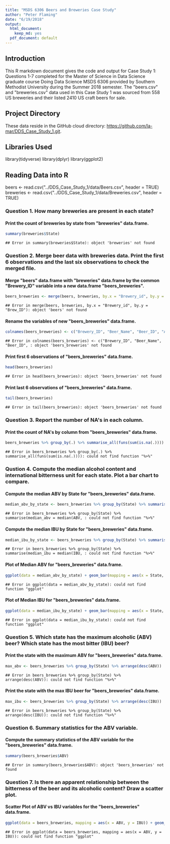 ```yaml
---
title: "MSDS 6306 Beers and Breweries Case Study"
author: "Peter Flaming"
date: "6/19/2018"
output:
  html_document:
    keep_md: yes
  pdf_document: default
---
```

## Introduction
This R markdown document gives the code and output for Case Study 1: Questions 1-7 completed for the Master of Science in Data Science graduate course Doing Data Science MSDS 6306 provided by Southern Methodist University during the Summer 2018 semester. The "beers.csv" and "breweries.csv" data used in this Case Study 1 was sourced from 558 US breweries and their listed 2410 US craft beers for sale. 

## Project Directory
These data reside in the GitHub cloud directory: https://github.com/la-mar/DDS_Case_Study_1.git. 

## Libraries Used
library(tidyverse)
library(dplyr)
library(ggplot2)

## Reading Data into R
beers <- read.csv("../DDS_Case_Study_1/data/Beers.csv", header = TRUE)
breweries <- read.csv("../DDS_Case_Study_1/data/Breweries.csv", header = TRUE)

### Question 1. How many breweries are present in each state?
#### Print the count of breweries by state from "breweries" data.frame.

```r
summary(breweries$State)
```

```
## Error in summary(breweries$State): object 'breweries' not found
```

### Question 2. Merge beer data with breweries data. Print the first 6 observations and the last six observations to check the merged file.
#### Merge "beers" data.frame with "breweries" data.frame by the common "Brewery_ID" variable into a new data.frame "beers_breweries".

```r
beers_breweries <- merge(beers, breweries, by.x = "Brewery_id", by.y = "Brew_ID")
```

```
## Error in merge(beers, breweries, by.x = "Brewery_id", by.y = "Brew_ID"): object 'beers' not found
```

#### Rename the variables of new "beers_breweries" data.frame.

```r
colnames(beers_breweries) <- c("Brewery_ID", "Beer_Name", "Beer_ID", "ABV", "IBU", "Stye", "Ounces", "Brewery", "City", "State")
```

```
## Error in colnames(beers_breweries) <- c("Brewery_ID", "Beer_Name", "Beer_ID", : object 'beers_breweries' not found
```

#### Print first 6 observations of "beers_breweries" data.frame.

```r
head(beers_breweries)
```

```
## Error in head(beers_breweries): object 'beers_breweries' not found
```

#### Print last 6 observations of "beers_breweries" data.frame.

```r
tail(beers_breweries)
```

```
## Error in tail(beers_breweries): object 'beers_breweries' not found
```

### Question 3. Report the number of NA's in each column.
#### Print the count of NA's by column from "beers_breweries" data.frame.

```r
beers_breweries %>% group_by(.) %>% summarise_all(funs(sum(is.na(.))))
```

```
## Error in beers_breweries %>% group_by(.) %>% summarise_all(funs(sum(is.na(.)))): could not find function "%>%"
```

### Qustion 4. Compute the median alcohol content and international bitterness unit for each state. Plot a bar chart to compare.
#### Compute the median ABV by State for "beers_breweries" data.frame.

```r
median_abv_by_state <- beers_breweries %>% group_by(State) %>% summarise(median_abv = median(ABV, na.rm = TRUE))
```

```
## Error in beers_breweries %>% group_by(State) %>% summarise(median_abv = median(ABV, : could not find function "%>%"
```

#### Compute the median IBU by State for "beers_breweries" data.frame.

```r
median_ibu_by_state <- beers_breweries %>% group_by(State) %>% summarise(median_ibu = median(IBU, na.rm = TRUE))
```

```
## Error in beers_breweries %>% group_by(State) %>% summarise(median_ibu = median(IBU, : could not find function "%>%"
```

#### Plot of Median ABV for "beers_breweries" data.frame.

```r
ggplot(data = median_abv_by_state) + geom_bar(mapping = aes(x = State, y = median_abv), stat = "identity")
```

```
## Error in ggplot(data = median_abv_by_state): could not find function "ggplot"
```

#### Plot of Median IBU for "beers_breweries" data.frame.

```r
ggplot(data = median_ibu_by_state) + geom_bar(mapping = aes(x = State, y = median_ibu), stat = "identity")
```

```
## Error in ggplot(data = median_ibu_by_state): could not find function "ggplot"
```

### Question 5. Which state has the maximum alcoholic (ABV) beer? Which state has the most bitter (IBU) beer?
#### Print the state with the maximum ABV for "beers_breweries" data.frame.

```r
max_abv <- beers_breweries %>% group_by(State) %>% arrange(desc(ABV))
```

```
## Error in beers_breweries %>% group_by(State) %>% arrange(desc(ABV)): could not find function "%>%"
```

#### Print the state with the max IBU beer for "beers_breweries" data.frame.

```r
max_ibu <- beers_breweries %>% group_by(State) %>% arrange(desc(IBU))
```

```
## Error in beers_breweries %>% group_by(State) %>% arrange(desc(IBU)): could not find function "%>%"
```

### Question 6. Summary statistics for the ABV variable.
#### Compute the summary statistics of the ABV variable for the "beers_breweries" data.frame.

```r
summary(beers_breweries$ABV)
```

```
## Error in summary(beers_breweries$ABV): object 'beers_breweries' not found
```

### Question 7. Is there an apparent relationship between the bitterness of the beer and its alcoholic content? Draw a scatter plot.
#### Scatter Plot of ABV vs IBU variables for the "beers_breweries" data.frame.

```r
ggplot(data = beers_breweries, mapping = aes(x = ABV, y = IBU)) + geom_point(mapping = aes(x = ABV, y = IBU)) + geom_smooth(mapping = aes(x = ABV, y = IBU))
```

```
## Error in ggplot(data = beers_breweries, mapping = aes(x = ABV, y = IBU)): could not find function "ggplot"
```
